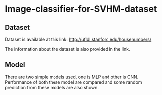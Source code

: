 # Image-classifier-for-SVHM-dataset

## Dataset
Dataset is available at this link: http://ufldl.stanford.edu/housenumbers/

The information about the dataset is also provided in the link.
## Model
There are two simple models used, one is MLP and other is CNN. Performance of both these model are compared and some random prediction from these models are also shown.
